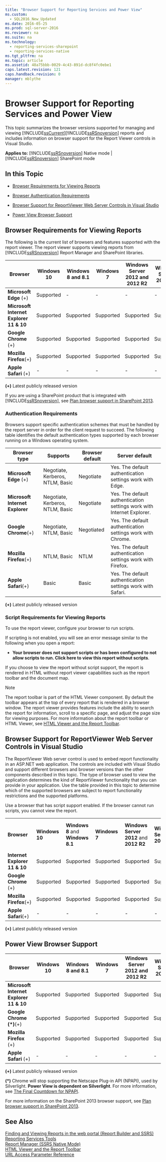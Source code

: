 ```yaml
---
title: "Browser Support for Reporting Services and Power View"
ms.custom: 
  - SQL2016_New_Updated
ms.date: 2016-05-25
ms.prod: sql-server-2016
ms.reviewer: na
ms.suite: na
ms.technology: 
  - reporting-services-sharepoint
  - reporting-services-native
ms.tgt_pltfrm: na
ms.topic: article
ms.assetid: 48a75bbb-0029-4c43-891d-dc8f4fc0ebe1
caps.latest.revision: 121
caps.handback.revision: 0
manager: mblythe
---
```

# Browser Support for Reporting Services and Power View
This topic summarizes  the browser versions supported for managing and viewing [!INCLUDE[ssCurrent](../../Topics/TopicNameContainA/tokens/ssCurrent_md.md)][!INCLUDE[ssRSnoversion](../../Topics/TopicNameContainA/tokens/ssRSnoversion_md.md)] reports and includes information on browser support for the Report Viewer controls in Visual Studio.  
  
 **Applies to:** [!INCLUDE[ssRSnoversion](../../Topics/TopicNameContainA/tokens/ssRSnoversion_md.md)] Native mode &#124; [!INCLUDE[ssRSnoversion](../../Topics/TopicNameContainA/tokens/ssRSnoversion_md.md)] SharePoint mode  
  
##  <a name="bkmk_top"></a> In this Topic  
  
-   [Browser Requirements for Viewing Reports](#bkmk_reportviewer)  
  
-   [Browser Authentication Requirements](#bkmk_authentication)  
  
-   [Browser Support for ReportViewer Web Server Controls in Visual Studio](#bkmk_controls)  
  
-   [Power View Browser Support](#bkmk_powerview)  
  
##  <a name="bkmk_reportviewer"></a> Browser Requirements for Viewing Reports  
 The following is the current list of browsers and features supported with the report viewer. The report viewer supports viewing reports from [!INCLUDE[ssRSnoversion](../../Topics/TopicNameContainA/tokens/ssRSnoversion_md.md)] Report Manager and SharePoint libraries.  
  
|**Browser**|**Windows 10**|**Windows 8 and 8.1**|**Windows 7**|**Windows Server 2012 and 2012 R2**|**Windows Server 2008 R2**|**Mac OS X 10.7 – 10.10**|**iOS 6 -9 for iPad**|  
|-----------------|--------------------|---------------------------|-------------------|-----------------------------------------|--------------------------------|-------------------------------|----------------------------|  
|**Microsoft Edge**  (+)|Supported|-|-|-|-|-|-|  
|**Microsoft Internet Explorer 11  & 10**|Supported|Supported|Supported|Supported|Supported|-|-|  
|**Google Chrome** (+)|Supported|Supported|Supported|Supported|Supported|-|-|  
|**Mozilla Firefox**(+)|Supported|Supported|Supported|Supported|Supported|Supported|-|  
|**Apple Safari** (+)|-|-|-|-|-|Supported|Supported|  
  
 **(+)** Latest publicly released version  
  
 If you are using a SharePoint product that is integrated with [!INCLUDE[ssRSnoversion](../../Topics/TopicNameContainA/tokens/ssRSnoversion_md.md)], see  [Plan browser support in SharePoint 2013](http://technet.microsoft.com//library/cc263526\(office.15\).aspx).  
  
###  <a name="bkmk_authentication"></a> Authentication Requirements  
 Browsers support specific authentication schemes that must be handled by the report server in order for the client request to succeed. The following table identifies the default authentication types supported by each browser running on a Windows operating system.  
  
|**Browser type**|**Supports**|**Browser default**|**Server default**|  
|----------------------|------------------|-------------------------|------------------------|  
|**Microsoft Edge** (+)|Negotiate, Kerberos, NTLM, Basic|Negotiate|Yes. The default authentication settings work with Edge.|  
|**Microsoft Internet Explorer**|Negotiate, Kerberos, NTLM, Basic|Negotiate|Yes. The default authentication settings work with Internet Explorer.|  
|**Google Chrome**(+)|Negotiate, NTLM, Basic|Negotiated|Yes. The default authentication settings work with Chrome.|  
|**Mozilla Firefox**(+)|NTLM, Basic|NTLM|Yes. The default authentication settings work with Firefox.|  
|**Apple Safari**(+)|Basic|Basic|Yes. The default authentication settings work with Safari.|  
  
 **(+)** Latest publicly released version  
  
### Script Requirements for Viewing Reports  
 To use the report viewer, configure your browser to run scripts.  
  
 If scripting is not enabled, you will see an error message similar to the following when you open a report:  
  
-   **Your browser does not support scripts or has been configured to not allow scripts to run. Click here to view this report without scripts**.  
  
 If you choose to view the report without script support, the report is rendered in HTML without report viewer capabilities such as the report toolbar and the document map.  
  
> [!NOTE]  
>  The report toolbar is part of the HTML Viewer component. By default the toolbar appears at the top of every report that is rendered in a browser window. The report viewer provides features include the ability to search the report for information, scroll to a specific page, and adjust the page size for viewing purposes. For more information about the report toolbar or HTML Viewer, see [HTML Viewer and the Report Toolbar](../../Topics/TopicNameNotContainA/HTML-Viewer-and-the-Report-Toolbar.md).  
  
##  <a name="bkmk_controls"></a> Browser Support for ReportViewer Web Server Controls in Visual Studio  
 The ReportViewer Web server control is used to embed report functionality in an ASP.NET web application. The controls are included with Visual Studio and support different browsers and browser versions than the other components described in this topic. The type of browser used to view the application determines the kind of ReportViewer functionality that you can provide in your application. Use the table provided in this topic to determine which of the supported browsers are subject to report functionality restrictions and the supported platforms.  
  
 Use a browser that has script support enabled. If the browser cannot run scripts, you cannot view the report.  
  
||||||||  
|-|-|-|-|-|-|-|  
|**Browser**|**Windows 10**|**Windows 8** and **Windows 8.1**|**Windows 7**|**Windows Server 2012** and **2012 R2**|**Windows Server 2008 R2**|**Mac OS X 10.7 – 10.10**|  
|**Internet Explorer 11  & 10**|Supported|Supported|Supported|Supported|Supported|-|  
|**Google Chrome** (+)|Supported|Supported|Supported|Supported|Supported|-|  
|**Mozilla Firefox**(+)|Supported|Supported|Supported|Supported|Supported|-|  
|**Apple Safari**(+)|-|-|-|-|-|-|  
  
 **(+)** Latest publicly released version  
  
##  <a name="bkmk_powerview"></a> Power View Browser Support  
  
|**Browser**|**Windows 10**|**Windows 8 and 8.1**|**Windows 7**|**Windows Server 2012 and 2012 R2**|**Windows Server 2008 R2**|**Mac OS X 10.7 – 10.10**|  
|-----------------|--------------------|---------------------------|-------------------|-----------------------------------------|--------------------------------|-------------------------------|  
|**Microsoft Internet Explorer 11 & 10**|Supported|Supported|Supported|Supported|Supported|-|  
|**Google Chrome  (\*)**(+)|Supported|Supported|Supported|Supported|Supported|-|  
|**Mozilla Firefox** (+)|Supported|Supported|Supported|Supported|Supported|Supported|  
|**Apple Safari** (+)|-|-|-|-|-|Supported|  
  
 **(+)** Latest publicly released version  
  
 **(\*)** Chrome will stop supporting the Netscape Plug-in API (NPAPI), used by Silverlight. **Power View is dependent on Silverlight**. For more information, see [The Final Countdown for NPAPI](http://blog.chromium.org/2014/11/the-final-countdown-for-npapi.html).  
  
 For more information on the SharePoint 2013 browser support, see [Plan browser support in SharePoint 2013](http://technet.microsoft.com//library/cc263526\(office.15\).aspx).  
  
## See Also  
 [Finding and Viewing Reports in the web portal (Report Builder and SSRS)](../../Topics/TopicNameNotContainA/Finding-and-Viewing-Reports-in-the-web-portal--Report-Builder-and-SSRS-.md)   
 [Reporting Services Tools](../../Topics/TopicNameNotContainA/Reporting-Services-Tools.md)   
 [Report Manager  (SSRS Native Mode)](../../Topics/TopicNameNotContainA/Report-Manager---SSRS-Native-Mode-.md)   
 [HTML Viewer and the Report Toolbar](../../Topics/TopicNameNotContainA/HTML-Viewer-and-the-Report-Toolbar.md)   
 [URL Access Parameter Reference](../../Topics/TopicNameNotContainA/URL-Access-Parameter-Reference.md)